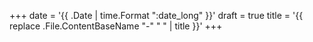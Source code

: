 +++
date = '{{ .Date | time.Format ":date_long" }}'
draft = true
title = '{{ replace .File.ContentBaseName "-" " " | title }}'
+++
